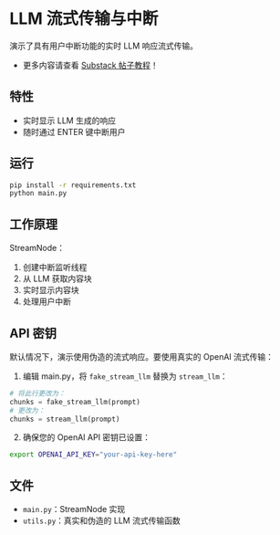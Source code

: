 # LLM 流式传输与中断

演示了具有用户中断功能的实时 LLM 响应流式传输。

- 更多内容请查看 [Substack 帖子教程](https://zacharyhuang.substack.com/p/streaming-llm-responses-tutorial)！

## 特性

- 实时显示 LLM 生成的响应
- 随时通过 ENTER 键中断用户

## 运行

```bash
pip install -r requirements.txt
python main.py
```

## 工作原理

StreamNode：
1. 创建中断监听线程
2. 从 LLM 获取内容块
3. 实时显示内容块
4. 处理用户中断

## API 密钥

默认情况下，演示使用伪造的流式响应。要使用真实的 OpenAI 流式传输：

1. 编辑 main.py，将 `fake_stream_llm` 替换为 `stream_llm`：
```python
# 将此行更改为：
chunks = fake_stream_llm(prompt)
# 更改为：
chunks = stream_llm(prompt)
```

2. 确保您的 OpenAI API 密钥已设置：
```bash
export OPENAI_API_KEY="your-api-key-here"
```

## 文件

- `main.py`：StreamNode 实现
- `utils.py`：真实和伪造的 LLM 流式传输函数
 
